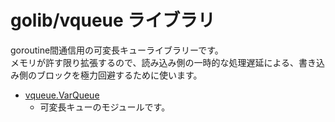 # golib/vqueue ライブラリ

goroutine間通信用の可変長キューライブラリーです。  
メモリが許す限り拡張するので、読み込み側の一時的な処理遅延による、書き込み側のブロックを極力回避するために使います。

* [vqueue.VarQueue](VarQueue.md)
    * 可変長キューのモジュールです。
